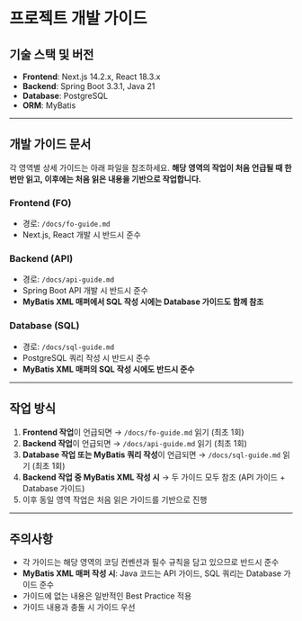 # 프로젝트 개발 가이드

## 기술 스택 및 버전

- **Frontend**: Next.js 14.2.x, React 18.3.x
- **Backend**: Spring Boot 3.3.1, Java 21
- **Database**: PostgreSQL
- **ORM**: MyBatis

---

## 개발 가이드 문서

각 영역별 상세 가이드는 아래 파일을 참조하세요. 
**해당 영역의 작업이 처음 언급될 때 한 번만 읽고, 이후에는 처음 읽은 내용을 기반으로 작업합니다.**

### Frontend (FO)
- 경로: `/docs/fo-guide.md`
- Next.js, React 개발 시 반드시 준수

### Backend (API)
- 경로: `/docs/api-guide.md`
- Spring Boot API 개발 시 반드시 준수
- **MyBatis XML 매퍼에서 SQL 작성 시에는 Database 가이드도 함께 참조**

### Database (SQL)
- 경로: `/docs/sql-guide.md`
- PostgreSQL 쿼리 작성 시 반드시 준수
- **MyBatis XML 매퍼의 SQL 작성 시에도 반드시 준수**

---

## 작업 방식

1. **Frontend 작업**이 언급되면 → `/docs/fo-guide.md` 읽기 (최초 1회)
2. **Backend 작업**이 언급되면 → `/docs/api-guide.md` 읽기 (최초 1회)
3. **Database 작업 또는 MyBatis 쿼리 작성**이 언급되면 → `/docs/sql-guide.md` 읽기 (최초 1회)
4. **Backend 작업 중 MyBatis XML 작성 시** → 두 가이드 모두 참조 (API 가이드 + Database 가이드)
5. 이후 동일 영역 작업은 처음 읽은 가이드를 기반으로 진행

---

## 주의사항

- 각 가이드는 해당 영역의 코딩 컨벤션과 필수 규칙을 담고 있으므로 반드시 준수
- **MyBatis XML 매퍼 작성 시**: Java 코드는 API 가이드, SQL 쿼리는 Database 가이드 준수
- 가이드에 없는 내용은 일반적인 Best Practice 적용
- 가이드 내용과 충돌 시 가이드 우선
